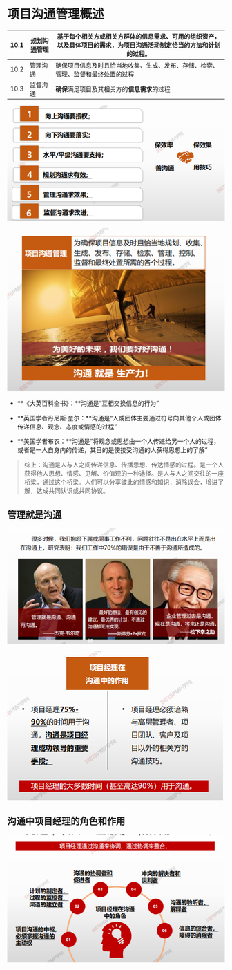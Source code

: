 # 项目沟通管理概述



| 10.1 | 规划沟通管理 | 基于每个相关方或相关方群体的信息需求、可用的组织资产，以及具体项目的需求，为项目沟通活动制定恰当的方法和计划的过程。 |
| ---- | ------------ | ------------------------------------------------------------ |
| 10.2 | 管理沟通     | 确保项目信息及时且恰当地收集、生成、发布、存储、检索、管理、监督和最终处置的过程 |
| 10.3 | 监督沟通     | **确保**满足项目及其相关方的**信息需求**的过程               |

![image-20210328092925538](image/image-20210328092925538.png)

![image-20210328092932507](image/image-20210328092932507.png)

 

- **《大英百科全书》：**沟通是“互相交换信息的行为”

- **英国学者丹尼斯·奎尔：**沟通是“人或团体主要通过符号向其他个人或团体传递信息、观念、态度或情感的过程”

- **美国学者布农：**沟通是“将观念或思想由一个人传递给另一个人的过程，或者是一人自身内的传递，其目的是使接受沟通的人获得思想上的了解”

>  综上：沟通是人与人之间传递信息、传播思想、传达情感的过程。是一个人获得他人思想、情感、见解、价值观的一种途径。是人与人之间交往的一座桥梁，通过这个桥梁。人们可以分享彼此的情感和知识，消除误会，增进了解，达成共同认识或共同协议。

## 管理就是沟通

![image-20210328093029877](image/image-20210328093029877.png)

![image-20210328093040839](image/image-20210328093040839.png)



## 沟通中项目经理的角色和作用



![image-20210328093103895](image/image-20210328093103895.png)

